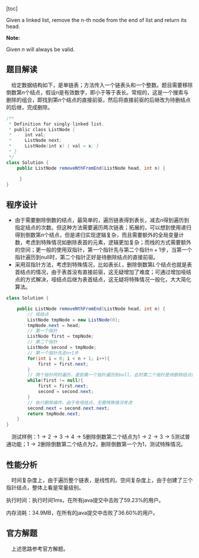 [toc]

Given a linked list, remove the n-th node from the end of list and return its head.



**Note:**

Given *n* will always be valid.



## 题目解读

&emsp;给定数据结构如下，是单链表；方法传入一个链表头和一个整数。题目需要移除倒数第$n$个结点，假设$n$是有效数字，即小于等于表长。常规的，这是一个搜索与删除的组合，即找到第$n$个结点的直接前驱，然后将直接前驱的后继改为待删结点的后继，完成删除。

```java
/**
 * Definition for singly-linked list.
 * public class ListNode {
 *     int val;
 *     ListNode next;
 *     ListNode(int x) { val = x; }
 * }
 */
class Solution {
    public ListNode removeNthFromEnd(ListNode head, int n) {
        
     }
}
```

## 程序设计

* 由于需要删除倒数的结点，最简单的，遍历链表得到表长，减去$n$得到遍历到指定结点的次数。但这种方法需要遍历两次链表；拓展的，可以想到使用递归得到倒数第$n$个结点，但是递归实现逻辑复杂，而且需要额外的全局变量计数，考虑到特殊情况如删除表首的元素，逻辑更加复杂；而栈的方式需要额外的空间；更一般的使用双指针，第一个指针先与第二个指针$n+1$步，当第一个指针遍历到null时，第二个指针正好是待删除结点的直接前驱。
* 采用双指针方法，考虑到特殊情况，比如表长$L$，删除倒数第$L$个结点也就是表首结点的情况，由于表首没有直接前驱，这无疑增加了难度；可通过增加哑结点的方式解决，哑结点后继为表首结点，这无疑将特殊情况一般化，大大简化算法。

```java
class Solution {

    public ListNode removeNthFromEnd(ListNode head, int n) {
        // 哑结点
        ListNode tmpNode = new ListNode(0);
        tmpNode.next = head;
        // 第一个指针
        ListNode first = tmpNode; 
        // 第二个指针
        ListNode second = tmpNode; 
        // 第一个指针先走n+1步
        for(int i = 0; i < n + 1; i++){
            first = first.next;
        }
        // 两个指针同时遍历，直到第一个指针遍历到null，此时第二个指针是待删除结点的前驱
        while(first != null){
            first = first.next;
            second = second.next;
        }
        // 执行删除操作，由于有哑结点，无需特殊情况考虑
        second.next = second.next.next;
        return tmpNode.next;
    }
}
```

&emsp;测试样例：$1 \to 2 \to 3 \to 4 \to 5$删除倒数第二个结点为$1 \to 2 \to 3 \to 5$测试普通功能；$1 \to 2$删除倒数第二个结点为$2$，删除倒数第一个为$1$，测试特殊情况。

## 性能分析

&emsp;时间复杂度上，由于遍历整个链表，是线性的。空间复杂度上，由于创建了三个指针结点，整体上看是常量级别。

执行时间：执行时间1ms，在所有java提交中击败了59.23%的用户。

内存消耗：34.9MB，在所有的java提交中击败了36.60%的用户。

## 官方解题

&emsp;上述思路参考官方解题。
